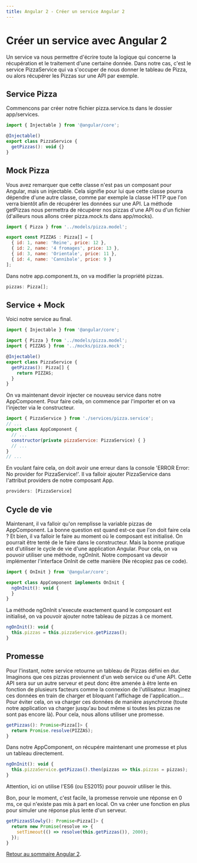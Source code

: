 ```yaml
---
title: Angular 2 - Créer un service Angular 2
---
```


# Créer un service avec Angular 2

Un service va nous permettre d'écrire toute la logique qui concerne la récupération et le traitement d'une certaine donnée. Dans notre cas, c'est le service PizzaService qui va s'occuper de nous donner le tableau de Pizza, ou alors récupérer les Pizzas sur une API par exemple.

## Service Pizza

Commencons par créer notre fichier pizza.service.ts dans le dossier app/services.

```js
import { Injectable } from '@angular/core';

@Injectable()
export class PizzaService {
  getPizzas(): void {}
}
```

## Mock Pizza

Vous avez remarquer que cette classe n'est pas un composant pour Angular, mais un injectable. Cela signifie pour lui que cette classe pourra dépendre d'une autre classe, comme par exemple la classe HTTP que l'on verra bientôt afin de récupérer les données sur une API. La méthode getPizzas nous permettra de récupérer nos pizzas d'une API ou d'un fichier (d'ailleurs nous allons créer pizza.mock.ts dans app/mocks).

```js
import { Pizza } from '../models/pizza.model';

export const PIZZAS : Pizza[] = [
  { id: 1, name: 'Reine', price: 12 },
  { id: 2, name: '4 fromages', price: 13 },
  { id: 3, name: 'Orientale', price: 11 },
  { id: 4, name: 'Cannibale', price: 9 }
];
```

Dans notre app.component.ts, on va modifier la propriété pizzas.

```js
pizzas: Pizza[];
```

## Service + Mock

Voici notre service au final.

```js
import { Injectable } from '@angular/core';

import { Pizza } from '../models/pizza.model';
import { PIZZAS } from '../mocks/pizza.mock';

@Injectable()
export class PizzaService {
  getPizzas(): Pizza[] {
    return PIZZAS;
  }
}
```

On va maintenant devoir injecter ce nouveau service dans notre AppComponent. Pour faire cela, on commence par l'importer et on va l'injecter via le constructeur.

```js
import { PizzaService } from './services/pizza.service';
// ...
export class AppComponent {
  // ...
  constructor(private pizzaService: PizzaService) { }
  // ...
}
// ...
```

En voulant faire cela, on doit avoir une erreur dans la console 'ERROR Error: No provider for PizzaService!'. Il va falloir ajouter PizzaService dans l'attribut providers de notre composant App.

```js
providers: [PizzaService]
```

## Cycle de vie

Maintenant, il va falloir qu'on remplisse la variable pizzas de AppComponent. La bonne question est quand est-ce que l'on doit faire cela ? Et bien, il va falloir le faire au moment où le composant est initialisé. On pourrait être tenté de le faire dans le constructeur. Mais la bonne pratique est d'utiliser le cycle de vie d'une application Angular. Pour cela, on va pouvoir utiliser une méthode, ngOnInit. Notre composant va devoir implémenter l'interface OnInit de cette manière (Ne récopiez pas ce code).

```js
import { OnInit } from '@angular/core';

export class AppComponent implements OnInit {
  ngOnInit(): void {
  }
}
```

La méthode ngOnInit s'execute exactement quand le composant est initialisé, on va pouvoir ajouter notre tableau de pizzas à ce moment.

```js
ngOnInit(): void {
  this.pizzas = this.pizzaService.getPizzas();
}
```

## Promesse

Pour l'instant, notre service retourne un tableau de Pizzas défini en dur. Imaginons que ces pizzas proviennent d'un web service ou d'une API. Cette API sera sur un autre serveur et peut donc être amenée à être lente en fonction de plusieurs facteurs comme la connexion de l'utilisateur. Imaginez ces données en train de charger et bloquant l'affichage de l'application... Pour éviter cela, on va charger ces données de manière asynchrone (toute notre application va charger jusqu'au bout même si toutes les pizzas ne sont pas encore là). Pour cela, nous allons utiliser une promesse.

```js
getPizzas(): Promise<Pizza[]> {
  return Promise.resolve(PIZZAS);
}
```

Dans notre AppComponent, on récupére maintenant une promesse et plus un tableau directement.

```js
ngOnInit(): void {
  this.pizzaService.getPizzas().then(pizzas => this.pizzas = pizzas);
}
```

Attention, ici on utilise l'ES6 (ou ES2015) pour pouvoir utiliser le this.

Bon, pour le moment, c'est facile, la promesse renvoie une réponse en 0 ms, ce qui n'existe pas mis à part en local. On va créer une fonction en plus pour simuler une réponse plus lente d'un serveur.

```js
getPizzasSlowly(): Promise<Pizza[]> {
  return new Promise(resolve => {
    setTimeout(() => resolve(this.getPizzas()), 2000);
  });
}
```

[Retour au sommaire Angular 2](../angular2).
